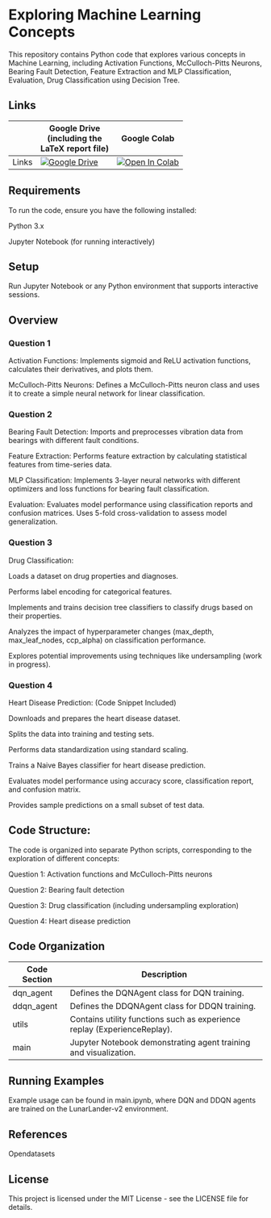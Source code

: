 # Exploring Machine Learning Concepts

This repository contains Python code that explores various concepts in Machine Learning, including Activation Functions, McCulloch-Pitts Neurons, Bearing Fault Detection, Feature Extraction and MLP Classification, Evaluation, Drug Classification using Decision Tree.

## Links

||Google Drive <br />(including the <br /> LaTeX report file)|Google Colab|
|---|---|---|
| Links | [![Google Drive](https://img.shields.io/badge/Google%20Drive-4285F4?style=for-the-badge&logo=googledrive&logoColor=white)](https://drive.google.com/file/d/1cYwwpAv1NShLDwPZEoYb7G_1IoEuYET2/view?usp=sharing) | [![Open In Colab](https://colab.research.google.com/assets/colab-badge.svg)](https://colab.research.google.com/drive/1hkSkW3U7vCPZx4v2mO12hnxHcw5jqW2e?usp=sharing) |

## Requirements
To run the code, ensure you have the following installed:

Python 3.x

Jupyter Notebook (for running interactively)

## Setup

Run Jupyter Notebook or any Python environment that supports interactive sessions.

## Overview

### Question 1

Activation Functions: Implements sigmoid and ReLU activation functions, calculates their derivatives, and plots them.

McCulloch-Pitts Neurons: Defines a McCulloch-Pitts neuron class and uses it to create a simple neural network for linear classification.

### Question 2

Bearing Fault Detection: Imports and preprocesses vibration data from bearings with different fault conditions.

Feature Extraction: Performs feature extraction by calculating statistical features from time-series data.

MLP Classification: Implements 3-layer neural networks with different optimizers and loss functions for bearing fault classification.

Evaluation: Evaluates model performance using classification reports and confusion matrices.
Uses 5-fold cross-validation to assess model generalization.

### Question 3

Drug Classification:

Loads a dataset on drug properties and diagnoses.

Performs label encoding for categorical features.

Implements and trains decision tree classifiers to classify drugs based on their properties.

Analyzes the impact of hyperparameter changes (max_depth, max_leaf_nodes, ccp_alpha) on classification performance.

Explores potential improvements using techniques like undersampling (work in progress).

### Question 4

Heart Disease Prediction: (Code Snippet Included)

Downloads and prepares the heart disease dataset.

Splits the data into training and testing sets.

Performs data standardization using standard scaling.

Trains a Naive Bayes classifier for heart disease prediction.

Evaluates model performance using accuracy score, classification report, and confusion matrix.

Provides sample predictions on a small subset of test data.

## Code Structure:

The code is organized into separate Python scripts, corresponding to the exploration of different concepts:

Question 1: Activation functions and McCulloch-Pitts neurons

Question 2: Bearing fault detection

Question 3: Drug classification (including undersampling exploration)

Question 4: Heart disease prediction

## Code Organization

| Code Section | Description |
|---|---|
| dqn_agent | Defines the DQNAgent class for DQN training. |
| ddqn_agent | Defines the DDQNAgent class for DDQN training. |
| utils | Contains utility functions such as experience replay (ExperienceReplay). |
| main | Jupyter Notebook demonstrating agent training and visualization. |

## Running Examples
Example usage can be found in main.ipynb, where DQN and DDQN agents are trained on the LunarLander-v2 environment.

## References

Opendatasets

## License

This project is licensed under the MIT License - see the LICENSE file for details.
